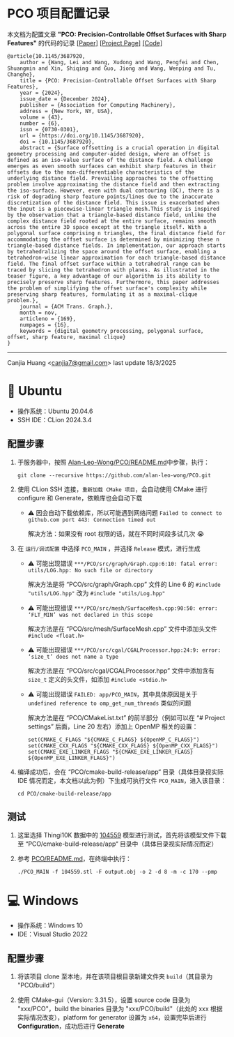 # PCO 项目配置记录

本文档为配置文章 **"PCO: Precision-Controllable Offset Surfaces with Sharp Features"** 的代码的记录 [[Paper]](https://dl.acm.org/doi/10.1145/3687920) [[Project Page]](https://alan-leo-wong.github.io/SIGASIA24-PCO-ProjectPage/) [[Code]](https://github.com/Alan-Leo-Wong/PCO)

```
@article{10.1145/3687920,
    author = {Wang, Lei and Wang, Xudong and Wang, Pengfei and Chen, Shuangmin and Xin, Shiqing and Guo, Jiong and Wang, Wenping and Tu, Changhe},
    title = {PCO: Precision-Controllable Offset Surfaces with Sharp Features},
    year = {2024},
    issue_date = {December 2024},
    publisher = {Association for Computing Machinery},
    address = {New York, NY, USA},
    volume = {43},
    number = {6},
    issn = {0730-0301},
    url = {https://doi.org/10.1145/3687920},
    doi = {10.1145/3687920},
    abstract = {Surface offsetting is a crucial operation in digital geometry processing and computer-aided design, where an offset is defined as an iso-value surface of the distance field. A challenge emerges as even smooth surfaces can exhibit sharp features in their offsets due to the non-differentiable characteristics of the underlying distance field. Prevailing approaches to the offsetting problem involve approximating the distance field and then extracting the iso-surface. However, even with dual contouring (DC), there is a risk of degrading sharp feature points/lines due to the inaccurate discretization of the distance field. This issue is exacerbated when the input is a piecewise-linear triangle mesh.This study is inspired by the observation that a triangle-based distance field, unlike the complex distance field rooted at the entire surface, remains smooth across the entire 3D space except at the triangle itself. With a polygonal surface comprising n triangles, the final distance field for accommodating the offset surface is determined by minimizing these n triangle-based distance fields. In implementation, our approach starts by tetrahedralizing the space around the offset surface, enabling a tetrahedron-wise linear approximation for each triangle-based distance field. The final offset surface within a tetrahedral range can be traced by slicing the tetrahedron with planes. As illustrated in the teaser figure, a key advantage of our algorithm is its ability to precisely preserve sharp features. Furthermore, this paper addresses the problem of simplifying the offset surface's complexity while preserving sharp features, formulating it as a maximal-clique problem.},
    journal = {ACM Trans. Graph.},
    month = nov,
    articleno = {169},
    numpages = {16},
    keywords = {digital geometry processing, polygonal surface, offset, sharp feature, maximal clique}
}
```

---

Canjia Huang <<canjia7@gmail.com>> last update 18/3/2025

# :penguin: Ubuntu

- 操作系统：Ubuntu 20.04.6
- SSH IDE：CLion 2024.3.4

## 配置步骤

1. 于服务器中，按照 [Alan-Leo-Wong/PCO/README.md](https://github.com/Alan-Leo-Wong/PCO/blob/master/README.md)中步骤，执行：

    ```
    git clone --recursive https://github.com/alan-leo-wong/PCO.git
    ```

2. 使用 CLion SSH 连接，`重新加载 CMake 项目`，会自动使用 CMake 进行 configure 和 Generate，依赖库也会自动下载

    - :warning: 因会自动下载依赖库，所以可能遇到网络问题 `Failed to connect to github.com port 443: Connection timed out`

        解决方法：如果没有 root 权限的话，就在不同时间段多试几次 :sob:

3. 在 `运行/调试配置` 中选择 `PCO_MAIN` ，并选择 `Release` 模式，进行生成

    - :warning: 可能出现错误 `***/PCO/src/graph/Graph.cpp:6:10: fatal error: utils/LOG.hpp: No such file or directory`

        解决方法是将 “PCO/src/graph/Graph.cpp” 文件的 Line 6 的 `#include "utils/LOG.hpp"` 改为 `#include "utils/Log.hpp"`

    - :warning: 可能出现错误 `***/PCO/src/mesh/SurfaceMesh.cpp:90:50: error: ‘FLT_MIN’ was not declared in this scope`

        解决方法是在 “PCO/src/mesh/SurfaceMesh.cpp” 文件中添加头文件 `#include <float.h>`

    - :warning: 可能出现错误 `***/PCO/src/cgal/CGALProcessor.hpp:24:9: error: ‘size_t’ does not name a type`

        解决方法是在 “PCO/src/cgal/CGALProcessor.hpp” 文件中添加含有 `size_t` 定义的头文件，如添加 `#include <stdio.h>`

    - :warning: 可能出现错误 `FAILED: app/PCO_MAIN`，其中具体原因是关于 `undefined reference to omp_get_num_threads` 类似的问题

        解决方法是在 “PCO/CMakeList.txt” 的前半部分（例如可以在 “# Project settings” 后面，Line 20 左右）添加上 OpenMP 相关的设置：

        ```
        set(CMAKE_C_FLAGS "${CMAKE_C_FLAGS} ${OpenMP_C_FLAGS}")
        set(CMAKE_CXX_FLAGS "${CMAKE_CXX_FLAGS} ${OpenMP_CXX_FLAGS}")
        set(CMAKE_EXE_LINKER_FLAGS "${CMAKE_EXE_LINKER_FLAGS} ${OpenMP_EXE_LINKER_FLAGS}")
        ```
4. 编译成功后，会在 “PCO/cmake-build-release/app“ 目录（具体目录视实际 IDE 情况而定，本文档以此为例）下生成可执行文件 `PCO_MAIN`，进入该目录：

    ```
    cd PCO/cmake-build-release/app
    ```

## 测试

1. 这里选择 Thingi10K 数据中的 [104559](104559.stl) 模型进行测试，首先将该模型文件下载至 “PCO/cmake-build-release/app“ 目录中（具体目录视实际情况而定）

2. 参考 [PCO/README.md](https://github.com/Alan-Leo-Wong/PCO/blob/master/README.md)，在终端中执行：

    ```
    ./PCO_MAIN -f 104559.stl -F output.obj -o 2 -d 8 -m -c 170 --pmp
    ```

# :computer: Windows

- 操作系统：Windows 10
- IDE：Visual Studio 2022

## 配置步骤

1. 将该项目 clone 至本地，并在该项目根目录新建文件夹 `build`（其目录为 "PCO/build"）

2. 使用 CMake-gui（Version: 3.31.5），设置 source code 目录为 "xxx/PCO"，build the binaries 目录为 "xxx/PCO/build"（此处的 xxx 根据实际情况改变），platform for generator 设置为 `x64`，设置完毕后进行 **Configuration**，成功后进行 **Generate**